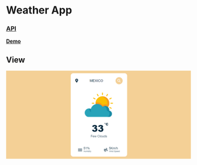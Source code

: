 #   Weather App

### [API](https://openweathermap.org/api/one-call-3)
**[Demo](https://mss-weather-app.netlify.app/)**


## View
<p aling="center">
    <img src="preview.png" alt="">
</p>